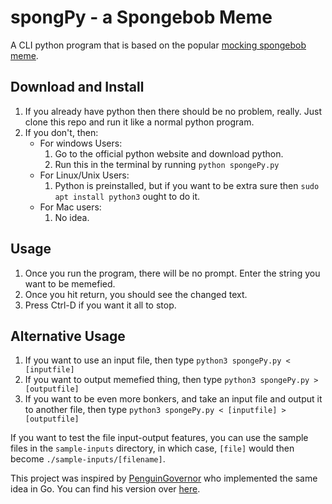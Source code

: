 # spongPy - a Spongebob Meme
A CLI python program that is based on the popular [mocking spongebob meme](http://knowyourmeme.com/memes/mocking-spongebob).

## Download and Install
1. If you already have python then there should be no problem, really. Just clone this repo and run it like a normal python program.
2. If you don't, then:
    - For windows Users:
        1. Go to the official python website and download python.
        2. Run this in the terminal by running `python spongePy.py`
    - For Linux/Unix Users:
        1. Python is preinstalled, but if you want to be extra sure then `sudo apt install python3` ought to do it.
    - For Mac users:
        1. No idea.

## Usage
1. Once you run the program, there will be no prompt. Enter the string you want to be memefied.
2. Once you hit return, you should see the changed text.
3. Press Ctrl-D if you want it all to stop.

## Alternative Usage
1. If you want to use an input file, then type `python3 spongePy.py < [inputfile]`
2. If you want to output memefied thing, then type `python3 spongePy.py > [outputfile]`
3. If you want to be even more bonkers, and take an input file and output it to another file, then type `python3 spongePy.py < [inputfile] > [outputfile]`

If you want to test the file input-output features, you can use the sample files in the `sample-inputs` directory, in which case, `[file]` would then become `./sample-inputs/[filename]`. 

This project was inspired by [PenguinGovernor](https://github.com/PenguinGovernor/) who implemented the same idea in Go. You can find his version over [here](https://github.com/PenguinGovernor/GoSpongebob).


